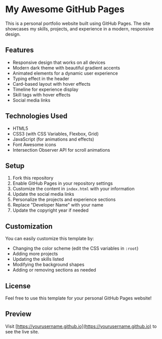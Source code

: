 # My Awesome GitHub Pages

This is a personal portfolio website built using GitHub Pages. The site showcases my skills, projects, and experience in a modern, responsive design.

## Features

- Responsive design that works on all devices
- Modern dark theme with beautiful gradient accents
- Animated elements for a dynamic user experience
- Typing effect in the header
- Card-based layout with hover effects
- Timeline for experience display
- Skill tags with hover effects
- Social media links

## Technologies Used

- HTML5
- CSS3 (with CSS Variables, Flexbox, Grid)
- JavaScript (for animations and effects)
- Font Awesome icons
- Intersection Observer API for scroll animations

## Setup

1. Fork this repository
2. Enable GitHub Pages in your repository settings
3. Customize the content in `index.html` with your information
4. Update the social media links
5. Personalize the projects and experience sections
6. Replace "Developer Name" with your name
7. Update the copyright year if needed

## Customization

You can easily customize this template by:

- Changing the color scheme (edit the CSS variables in `:root`)
- Adding more projects
- Updating the skills listed
- Modifying the background shapes
- Adding or removing sections as needed

## License

Feel free to use this template for your personal GitHub Pages website!

## Preview

Visit [https://yourusername.github.io](https://yourusername.github.io) to see the live site.
